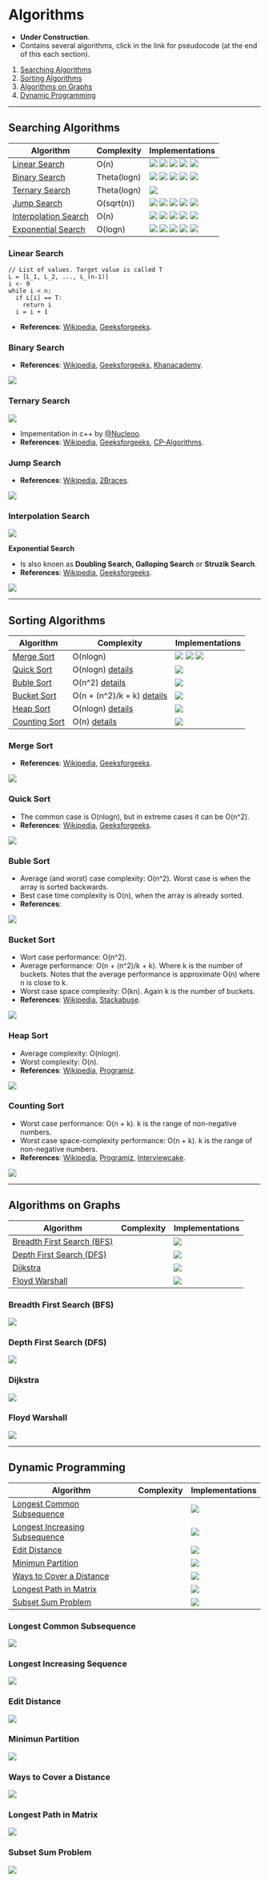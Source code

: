 # Algorithms

* **Under Construction**.
* Contains several algorithms, click in the link for pseudocode (at the end of this each section).

1. [Searching Algorithms](#SearchiningAlgorithms)
2. [Sorting Algorithms](#SortingAlgorithms)
3. [Algorithms on Graphs](#OnGraphs)
4. [Dynamic Programming](#DynamicProgramming)

---

<a name="SearchingAlgorithms"></a>
## Searching Algorithms

| Algorithm | Complexity | Implementations |
| --- | --- | --- |
| [Linear Search](#LinearSearch) | O(n) | <img src="https://img.shields.io/badge/-Python-blue"> <img src="https://img.shields.io/badge/-C-black"> <img src="https://img.shields.io/badge/-C++-grey"> <img src="https://img.shields.io/badge/-Java-red"> <img src="https://img.shields.io/badge/-PHP-purple"> |
| [Binary Search](#BinarySearch) | Theta(logn) | <img src="https://img.shields.io/badge/-Python-blue"> <img src="https://img.shields.io/badge/-C-black"> <img src="https://img.shields.io/badge/-C++-grey"> <img src="https://img.shields.io/badge/-Java-red"> <img src="https://img.shields.io/badge/-PHP-purple">|
| [Ternary Search](#TernarySearch) | Theta(logn) | <img src="https://img.shields.io/badge/-C++-grey"> |
| [Jump Search](#JumpSearch) | O(sqrt(n)) | <img src="https://img.shields.io/badge/-Python-blue"> <img src="https://img.shields.io/badge/-C-black"> <img src="https://img.shields.io/badge/-C++-grey"> <img src="https://img.shields.io/badge/-Java-red"> <img src="https://img.shields.io/badge/-PHP-purple"> |
| [Interpolation Search](#InterpolationSearch) | O(n)| <img src="https://img.shields.io/badge/-Python-blue"> <img src="https://img.shields.io/badge/-C-black"> <img src="https://img.shields.io/badge/-C++-grey"> <img src="https://img.shields.io/badge/-Java-red"> <img src="https://img.shields.io/badge/-PHP-purple"> |
| [Exponential Search](#ExponentialSearhc) | O(logn) | <img src="https://img.shields.io/badge/-Python-blue"> <img src="https://img.shields.io/badge/-C-black"> <img src="https://img.shields.io/badge/-C++-grey"> <img src="https://img.shields.io/badge/-Java-red"> <img src="https://img.shields.io/badge/-PHP-purple"> |

<!-- <img src="https://img.shields.io/badge/-Cooming%20Soon-orange"> -->
<a name="LinearSearch"></a>
### **Linear Search**

```
// List of values. Target value is called T
L = [L_1, L_2, ..., L_(n-1)]
i <- 0
while i < n:
  if L[i] == T:
    return i
  i = i + 1
```

* **References**: [Wikipedia](https://en.wikipedia.org/wiki/Linear_search), [Geeksforgeeks](https://www.geeksforgeeks.org/linear-search/).

<a name="BinarySearch"></a>
### **Binary Search**

* **References**: [Wikipedia](https://en.wikipedia.org/wiki/Binary_search_algorithm), [Geeksforgeeks](https://www.geeksforgeeks.org/binary-search/?ref=lbp), [Khanacademy](https://www.khanacademy.org/computing/computer-science/algorithms/binary-search/a/binary-search).

<img src="https://img.shields.io/badge/-Cooming%20Soon-orange">

<a name="TernarySearch"></a>
### **Ternary Search**

<img src="https://img.shields.io/badge/-Cooming%20Soon-orange">

* Impementation in c++ by [@Nucleoo](https://github.com/Nucleoo).
* **References**: [Wikipedia](https://en.wikipedia.org/wiki/Ternary_search), [Geeksforgeeks](https://www.geeksforgeeks.org/ternary-search/), [CP-Algorithms](https://cp-algorithms.com/num_methods/ternary_search.html).

<a name="JumpSearch"></a>
### **Jump Search**

* **References**: [Wikipedia](https://en.wikipedia.org/wiki/Jump_search), [2Braces](https://www.2braces.com/data-structures/jump-search).

<img src="https://img.shields.io/badge/-Cooming%20Soon-orange">

<a name="InterpolationSearch"></a>
### **Interpolation Search**

<img src="https://img.shields.io/badge/-Cooming%20Soon-orange">

<a name="ExponentialSearch"></a>
**Exponential Search**

* Is also knoen as **Doubling Search, Galloping Search** or **Struzik Search**.
* **References**: [Wikipedia](https://en.wikipedia.org/wiki/Exponential_search), [Geeksforgeeks](https://www.geeksforgeeks.org/exponential-search/).

<img src="https://img.shields.io/badge/-Cooming%20Soon-orange">

***
<a name="SortingAlgorithms"></a>
## Sorting Algorithms

| Algorithm | Complexity | Implementations|
| --- | --- | --- |
| [Merge Sort](#MergeSort) | O(nlogn) | <img src="https://img.shields.io/badge/-Python-blue"> <img src="https://img.shields.io/badge/-C-black"> <img src="https://img.shields.io/badge/-C++-grey"> |
| [Quick Sort](#QuickSort) | O(nlogn) [details](#QuickSort) | <img src="https://img.shields.io/badge/-C-black"> |
| [Buble Sort](#BubleSort) | O(n^2) [details](#BubleSort) | <img src="https://img.shields.io/badge/-C-black"> |
| [Bucket Sort](#BucketSort) | O(n + (n^2)/k + k) [details](#BucketSort) | <img src="https://img.shields.io/badge/-Python-blue"> |
| [Heap Sort](#HeapSort) | O(nlogn) [details](#HeapSort) | <img src="https://img.shields.io/badge/-Python-blue"> |
| [Counting Sort](#CountingSort) | O(n) [details](#CountingSort) | <img src="https://img.shields.io/badge/-Python-blue">  |

<a name="MergeSort"></a>
### **Merge Sort**

* **References**: [Wikipedia](https://en.wikipedia.org/wiki/Merge_sort), [Geeksforgeeks](https://www.geeksforgeeks.org/merge-sort/).

<img src="https://img.shields.io/badge/-Cooming%20Soon-orange">

<a name="QuickSort"></a>
### **Quick Sort**

* The common case is O(nlogn), but in extreme cases it can be O(n^2).
* **References**: [Wikipedia](https://en.wikipedia.org/wiki/Quicksort), [Geeksforgeeks](https://www.geeksforgeeks.org/quick-sort/).

<img src="https://img.shields.io/badge/-Cooming%20Soon-orange">

<a name="BubleSort"></a>
### **Buble Sort**

* Average (and worst) case complexity: O(n^2). Worst case is when the array is sorted backwards.
* Best case time complexity is O(n), when the array is already sorted.
* **References**:

<img src="https://img.shields.io/badge/-Cooming%20Soon-orange">

<a name="BucketSort"></a>
### **Bucket Sort**

* Wort case performance: O(n^2).
* Average performance: O(n + (n^2)/k + k). Where k is the number of buckets. Notes that the average performance is approximate O(n) where n is close to k.
* Worst case space complexity: O(kn). Again k is the number of buckets.
* **References**: [Wikipedia](https://en.wikipedia.org/wiki/Bucket_sort), [Stackabuse](https://stackabuse.com/bucket-sort-in-python/).

<img src="https://img.shields.io/badge/-Cooming%20Soon-orange">

<a name="HeapSort"></a>
### **Heap Sort**

* Average complexity: O(nlogn).
* Worst complexity: O(n).
* **References**: [Wikipedia](https://en.wikipedia.org/wiki/Heapsort), [Programiz](https://www.programiz.com/dsa/heap-sort).

<img src="https://img.shields.io/badge/-Cooming%20Soon-orange">

<a name="CountingSort"></a>
### **Counting Sort**

* Worst case performance: O(n + k). k is the range of non-negative numbers.
* Worst case space-complexity performance: O(n + k). k is the range of non-negative numbers.
* **References**: [Wikipedia](https://en.wikipedia.org/wiki/Counting_sort), [Programiz](https://www.programiz.com/dsa/counting-sort), [Interviewcake](https://www.interviewcake.com/concept/java/counting-sort).

<img src="https://img.shields.io/badge/-Cooming%20Soon-orange">

***
<a name="OnGraphs"></a>
## Algorithms on Graphs

| Algorithm | Complexity | Implementations |
| --- | --- | --- |
| [Breadth First Search (BFS)](#BFS) | | <img src="https://img.shields.io/badge/-Cooming%20Soon-orange">  |
| [Depth First Search (DFS)](#DFS) | | <img src="https://img.shields.io/badge/-Cooming%20Soon-orange">  |
| [Dijkstra](#Dijkstra) | | <img src="https://img.shields.io/badge/-Cooming%20Soon-orange"> |
| [Floyd Warshall](#FloydWarshall) | | <img src="https://img.shields.io/badge/-Cooming%20Soon-orange"> |

<a name="BFS"></a>
### **Breadth First Search (BFS)**

<img src="https://img.shields.io/badge/-Cooming%20Soon-orange">

<a name="DFS"></a>
### **Depth First Search (DFS)**

<img src="https://img.shields.io/badge/-Cooming%20Soon-orange">

<a name="Dijkstra"></a>
### **Dijkstra**

<img src="https://img.shields.io/badge/-Cooming%20Soon-orange">

<a name="FloydWarshall"></a>
### **Floyd Warshall**

<img src="https://img.shields.io/badge/-Cooming%20Soon-orange">


***
<a name="DynamicProgramming"></a>
## Dynamic Programming

| Algorithm | Complexity | Implementations |
| --- | --- | --- |
| [Longest Common Subsequence](#LCS) | | <img src="https://img.shields.io/badge/-Cooming%20Soon-orange"> |
| [Longest Increasing Subsequence](#LIS) | | <img src="https://img.shields.io/badge/-Cooming%20Soon-orange"> |
| [Edit Distance](#EditDistance) | | <img src="https://img.shields.io/badge/-Cooming%20Soon-orange"> |
| [Minimun Partition](#MinimunPartition) | | <img src="https://img.shields.io/badge/-Cooming%20Soon-orange"> |
| [Ways to Cover a Distance](#CoverDistance) | | <img src="https://img.shields.io/badge/-Cooming%20Soon-orange"> |
| [Longest Path in Matrix](#LontestPathMatrix) | | <img src="https://img.shields.io/badge/-Cooming%20Soon-orange"> |
| [Subset Sum Problem](#SubsetSumProblem) | | <img src="https://img.shields.io/badge/-TCooming%20Soon-orange"> |

<a name="LCS"></a>
### **Longest Common Subsequence**

<img src="https://img.shields.io/badge/-Cooming%20Soon-orange">

<a name="LIS"></a>
### **Longest Increasing Sequence**

<img src="https://img.shields.io/badge/-Cooming%20Soon-orange">

<a name="EditDistance"></a>
### **Edit Distance**

<img src="https://img.shields.io/badge/-Cooming%20Soon-orange">

<a name="MinimumPartition"></a>
### **Minimun Partition**

<img src="https://img.shields.io/badge/-Cooming%20Soon-orange">

<a name="CoverDistance"></a>
### **Ways to Cover a Distance**

<img src="https://img.shields.io/badge/-Cooming%20Soon-orange">

<a name="LongestPathMatrix"></a>
### **Longest Path in Matrix**

<img src="https://img.shields.io/badge/-Cooming%20Soon-orange">

<a name="SubsetSumProblem"></a>
### **Subset Sum Problem**

<img src="https://img.shields.io/badge/-Cooming%20Soon-orange">
